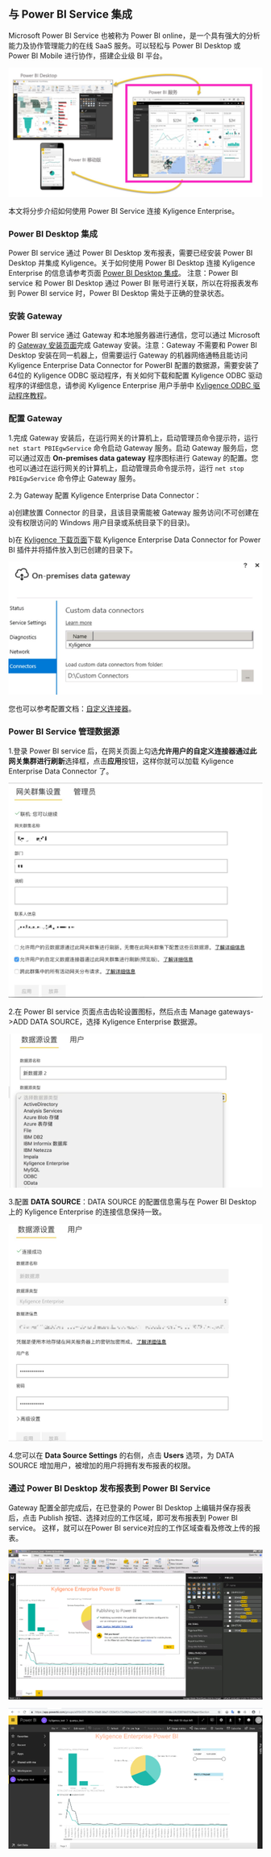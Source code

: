 ## 与 Power BI Service 集成

Microsoft Power BI Service 也被称为 Power BI online，是一个具有强大的分析能力及协作管理能力的在线 SaaS 服务。可以轻松与 Power BI Desktop 或 Power BI Mobile 进行协作，搭建企业级 BI 平台。

![Power BI Desktop，Microsoft Power BI Service，Microsoft Power BI Mobile 关系](../../images/powerbi/Picture_PBI_SERVIECE_07.png)

本文将分步介绍如何使用 Power BI Service 连接 Kyligence Enterprise。

### Power BI Desktop 集成

Power BI service 通过 Power BI Desktop 发布报表，需要已经安装 Power BI Desktop 并集成 Kyligence。关于如何使用 Power BI Desktop 连接 Kyligence Enterprise 的信息请参考页面 [Power BI Desktop 集成](powerbi_desktop.cn.md)。
注意：Power BI service 和 Power BI Desktop 通过 Power BI 账号进行关联，所以在将报表发布到 Power BI service 时，Power BI Desktop 需处于正确的登录状态。

### 安装 Gateway

Power BI service 通过 Gateway 和本地服务器进行通信，您可以通过 Microsoft 的 [Gateway 安装页面](https://docs.microsoft.com/zh-cn/power-bi/service-gateway-install)完成 Gateway 安装。注意：Gateway 不需要和 Power BI Desktop 安装在同一机器上，但需要运行 Gateway 的机器网络通畅且能访问 Kyligence Enterprise Data Connector for PowerBI 配置的数据源，需要安装了64位的 Kyligence ODBC 驱动程序，有关如何下载和配置 Kyligence ODBC 驱动程序的详细信息，请参阅 Kyligence Enterprise 用户手册中 [Kyligence ODBC 驱动程序教程](../../driver/odbc/README.md)。

### 配置 Gateway

1.完成 Gateway 安装后，在运行网关的计算机上，启动管理员命令提示符，运行 ```net start PBIEgwService``` 命令启动 Gateway 服务。启动 Gateway 服务后，您可以通过双击 **On-premises data gateway** 程序图标进行 Gateway 的配置。您也可以通过在运行网关的计算机上，启动管理员命令提示符，运行 ```net stop PBIEgwService``` 命令停止 Gateway 服务。

2.为 Gateway 配置 Kyligence Enterprise Data Connector：

a)创建放置 Connector 的目录，且该目录需能被 Gateway 服务访问(不可创建在没有权限访问的 Windows 用户目录或系统目录下的目录)。

b)在 [Kyligence 下载页面](http://download.kyligence.io/#/products)下载 Kyligence Enterprise Data Connector for Power BI 插件并将插件放入到已创建的目录下。

![配置 Custom data connectors](../../images/powerbi/Picture_PBI_SERVIECE_01.png)

您也可以参考配置文档：[自定义连接器](https://docs.microsoft.com/zh-cn/power-bi/service-gateway-custom-connectors)。

### Power BI Service 管理数据源

1.登录 Power BI service 后，在网关页面上勾选**允许用户的自定义连接器通过此网关集群进行刷新**选择框，点击**应用**按钮，这样你就可以加载 Kyligence Enterprise Data Connector 了。

![允许自定义 connector](../../images/powerbi/Picture_PBI_SERVIECE_08.png)

2.在 Power BI service 页面点击齿轮设置图标，然后点击 Manage gateways->ADD DATA SOURCE，选择 Kyligence Enterprise 数据源。

![新增 Data Source](../../images/powerbi/Picture_PBI_SERVIECE_03.png)

3.配置 **DATA SOURCE**：DATA SOURCE 的配置信息需与在 Power BI Desktop 上的 Kyligence Enterprise 的连接信息保持一致。

![配置 Data Source](../../images/powerbi/Picture_PBI_SERVIECE_04.png)

4.您可以在 **Data Source Settings** 的右侧，点击 **Users** 选项，为 DATA SOURCE 增加用户，被增加的用户将拥有发布报表的权限。

### 通过 Power BI Desktop 发布报表到 Power BI Service

Gateway 配置全部完成后，在已登录的 Power BI Desktop 上编辑并保存报表后，点击 Publish 按钮、选择对应的工作区域，即可发布报表到 Power BI service。
这样，就可以在Power BI service对应的工作区域查看及修改上传的报表。

![报表发布](../../images/powerbi/Picture_PBI_SERVIECE_05.png)

![查看报表](../../images/powerbi/Picture_PBI_SERVIECE_06.png)

